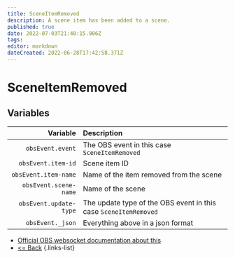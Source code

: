 ```yaml
---
title: SceneItemRemoved
description: A scene item has been added to a scene.
published: true
date: 2022-07-03T21:40:15.906Z
tags: 
editor: markdown
dateCreated: 2022-06-28T17:42:58.371Z
---
```


# SceneItemRemoved

## Variables

| Variable | Description |
|---------:|:------------|
| `obsEvent.event` | The OBS event in this case `SceneItemRemoved`
| `obsEvent.item-id` | Scene item ID
| `obsEvent.item-name` | Name of the item removed from the scene
| `obsEvent.scene-name` | Name of the scene
| `obsEvent.update-type` | The update type of the OBS event in this case `SceneItemRemoved`
| `obsEvent._json` | Everything above in a json format

* [Official OBS websocket documentation about this](https://github.com/obsproject/obs-websocket/blob/4.x-current/docs/generated/protocol.md#sceneitemremoved)
* [<= Back](/en/Broadcasters/OBS/Events)
{.links-list}